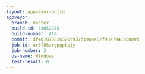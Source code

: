 ```yaml
---
layout: appveyor-build
appveyor:
  branch: master
  build-id: 44052255
  build-number: 418
  commit: df407073826326c937d196ee67f90a7941b5009d
  job-id: ur3f86argpgpbojy
  job-number: 3
  os-name: Windows
  test-result: 0
---
```

